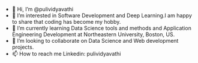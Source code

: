 - 👋 Hi, I’m @pulividyavathi
- 👀 I’m interested in Software Development and Deep Learning.I am happy to share that coding has become my hobby.
- 🌱 I’m currently learning Data Science tools and methods and Application Engineering Development at Northeastern University, Boston, US.
- 💞️ I’m looking to collaborate on Data Science and Web development projects.
- 📫 How to reach me Linkedin: pulividyavathi

<!---
pulividyavathi/pulividyavathi is a ✨ special ✨ repository because its `README.md` (this file) appears on your GitHub profile.
You can click the Preview link to take a look at your changes.
--->
